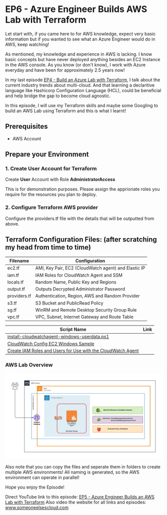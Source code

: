 # EP6 - Azure Engineer Builds AWS Lab with Terraform

Let start with, if you came here to for AWS knowledge, expect very basic information but if you wanted to see what an Azure Engineer would do in AWS, keep watching!

As mentioned, my knowledge and experience in AWS is lacking. I know basic concepts but have never deployed anything besides an EC2 Instance in the AWS console.
As you know (or don't know), I work with Azure everyday and have been for approximately 2.5 years now!

In my last episode [EP4 - Build an Azure Lab with Terraform](https://www.someoneelsescloud.com/episodes/ep4-build-an-azure-lab-with-terraform), I talk about the current industry trends about multi-cloud. And that learning a declaritive language like Hashicorp Configuration Language (HCL), could be beneficial and help bridge the gap to become cloud agnostic.

In this episode, I will use my Terraform skills and maybe some Googling to build an AWS Lab using Terraform and this is what I learnt!

## Prerequisites
- AWS Account

## Prepare your Environment
### 1. Create User Account for Terraform
Create **User** Account with Role **AdministratorAccess**

This is for demonstration purposes. Please assign the apprioriate roles you require for the resources you plan to deploy.

### 2. Configure Terraform AWS provider

Configure the providers.tf file with the details that will be outputted from above.


## **Terraform Configuration Files: (after scratching my head from time to time)**

|Filename|Configuration|
|---|---|
|ec2.tf|AMI, Key Pair, EC2 (CloudWatch agent) and Elastic IP|
|iam.tf|IAM Roles for CloudWatch Agent and SSM|
|locals.tf|Random Name, Public Key and Regions|
|output.tf|Outputs Decrypted Administrator Password|
|providers.tf|Authentication, Region, AWS and Random Provider|
|s3.tf|S3 Bucket and PublicRead Policy|
|sg.tf|WinRM and Remote Desktop Security Group Rule|
|vpc.tf|VPC, Subnet, Internet Gateway and Route Table|


|Script Name|Link|
|---|---|
|[install-cloudwatchagent-windows-userdata.ps1](https://gist.github.com/it-am/4e353a0b3c70a48d4041d307f6fa8a61)|
|[CloudWatch Config EC2 Windows Sample](https://docs.aws.amazon.com/AmazonCloudWatch/latest/logs/QuickStartWindows2016.html#configure_cwl_download)|
|[Create IAM Roles and Users for Use with the CloudWatch Agent](https://docs.aws.amazon.com/AmazonCloudWatch/latest/monitoring/create-iam-roles-for-cloudwatch-agent.html)|

### **AWS Lab Overview**

![aws-lab-overview](files/aws-overview-small.png)

Also note that you can copy the files and seperate them in folders to create multiple AWS environments!
All naming is generated, so the AWS environment can operate in parallel!

Hope you enjoy the Episode!

Direct YouTube link to this episode: [EP5 - Azure Engineer Builds an AWS Lab with Terraform](youtubelink)
Also video the website for all links and episodes: www.someoneelsescloud.com